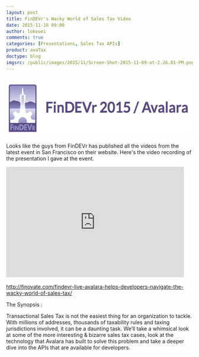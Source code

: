 ```yaml
---
layout: post
title: FinDEVr's Wacky World of Sales Tax Video
date: 2015-11-16 09:00
author: lokeuei
comments: true
categories: [Presentations, Sales Tax APIs]
product: avaTax
doctype: blog
imgsrc: /public/images/2015/11/Screen-Shot-2015-11-09-at-2.26.01-PM.png
---
```

<img src="/public/images/2015/11/Screen-Shot-2015-11-09-at-2.26.01-PM.png" width="548" height="160" alt="FinDEVr 2015 Avalara" />

Looks like the guys from FinDEVr has published all the videos from the latest event in San Francisco on their website. Here's the video recording of the presentation I gave at the event.

<iframe class="wistia_embed" src="http://fast.wistia.net/embed/iframe/ivqjxi290r" name="wistia_embed" width="480" height="298" frameborder="0" scrolling="no"></iframe>

<a href="http://finovate.com/findevr-live-avalara-helps-developers-navigate-the-wacky-world-of-sales-tax/">http://finovate.com/findevr-live-avalara-helps-developers-navigate-the-wacky-world-of-sales-tax/</a>

The Synopsis :

Transactional Sales Tax is not the easiest thing for an organization to tackle. With millions of addresses, thousands of taxability rules and taxing jurisdictions involved, it can be a daunting task. We’ll take a whimsical look at some of the more interesting &amp; bizarre sales tax cases, look at the technology that Avalara has built to solve this problem and take a deeper dive into the APIs that are available for developers.
